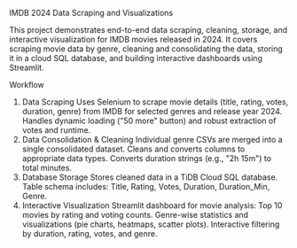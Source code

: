 IMDB 2024 Data Scraping and Visualizations

This project demonstrates end-to-end data scraping, cleaning, storage, and interactive visualization for IMDB movies released in 2024.
It covers scraping movie data by genre, cleaning and consolidating the data, storing it in a cloud SQL database, and building interactive dashboards using Streamlit.

Workflow
1. Data Scraping
Uses Selenium to scrape movie details (title, rating, votes, duration, genre) from IMDB for selected genres and release year 2024.
Handles dynamic loading ("50 more" button) and robust extraction of votes and runtime.
2. Data Consolidation & Cleaning
Individual genre CSVs are merged into a single consolidated dataset.
Cleans and converts columns to appropriate data types.
Converts duration strings (e.g., "2h 15m") to total minutes.
3. Database Storage
Stores cleaned data in a TiDB Cloud SQL database.
Table schema includes: Title, Rating, Votes, Duration, Duration_Min, Genre.
4. Interactive Visualization
Streamlit dashboard for movie analysis:
Top 10 movies by rating and voting counts.
Genre-wise statistics and visualizations (pie charts, heatmaps, scatter plots).
Interactive filtering by duration, rating, votes, and genre.

